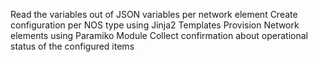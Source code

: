 Read the variables out of JSON variables per network element
Create configuration per NOS type using Jinja2 Templates
Provision Network elements using Paramiko Module
Collect confirmation about operational status of the configured items
